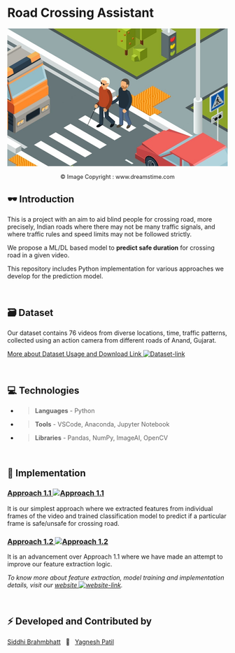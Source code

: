 # **Road Crossing Assistant**

![main-img](images/roadcross-img.jpg)

<p style="text-align:center; font-size: 0.8rem;"> &copy; Image Copyright : www.dreamstime.com </p>

## 🕶 Introduction

This is a  project with an aim to aid blind people for crossing road, more precisely, Indian roads where there may not be many traffic signals, and where traffic rules and speed limits may not be followed strictly.

We propose a ML/DL based model to **predict safe duration** for crossing road in a given video.

This repository includes Python implementation for various approaches we develop for the prediction model.

&nbsp;

## 🗃 Dataset

Our dataset contains 76 videos from diverse locations, time, traffic patterns, collected using an action camera from different roads of Anand, Gujarat.

[More about Dataset Usage and Download Link ![Dataset-link](https://img.icons8.com/fluent-systems-filled/15/000000/external-link.png)](https://docs.google.com/document/d/1uwIMWzDnLLMtVm9TRDQFjIF5yI1wMAf-Fw3d0x39Yvo/edit?usp=sharing)

&nbsp;

## 💻 Technologies

- > **Languages** - Python
- > **Tools** - VSCode, Anaconda, Jupyter Notebook
- > **Libraries** - Pandas, NumPy, ImageAI, OpenCV

&nbsp;

## 🔨 Implementation

### [**Approach 1.1** ![Approach 1.1](https://img.icons8.com/fluent-systems-filled/18/000000/external-link.png)](https://github.com/roadcross-assistant/Project/blob/master/Approach_1.1_individual_frames.ipynb)

It is our simplest approach where we extracted features from individual frames of the video and trained classification model to predict if a particular frame is safe/unsafe for crossing road.

### [**Approach 1.2** ![Approach 1.2](https://img.icons8.com/fluent-systems-filled/18/000000/external-link.png)](https://github.com/roadcross-assistant/Project/blob/master/Approach_1.2_individual_frames.ipynb)

It is an advancement over Approach 1.1 where we have made an attempt to improve our feature extraction logic.

*To know more about feature extraction, model training and implementation details, visit our [website ![website-link](https://img.icons8.com/fluent-systems-filled/15/000000/external-link.png)](https://roadcross-assistant.github.io/Website/ "Road Crossing Assistant Website").*

&nbsp;

## ⚡ Developed and Contributed by

[Siddhi Brahmbhatt](https://www.github.com/1siddhi7) &nbsp; 🤝 &nbsp; [Yagnesh Patil](https://www.github.com/yagnesh45)
